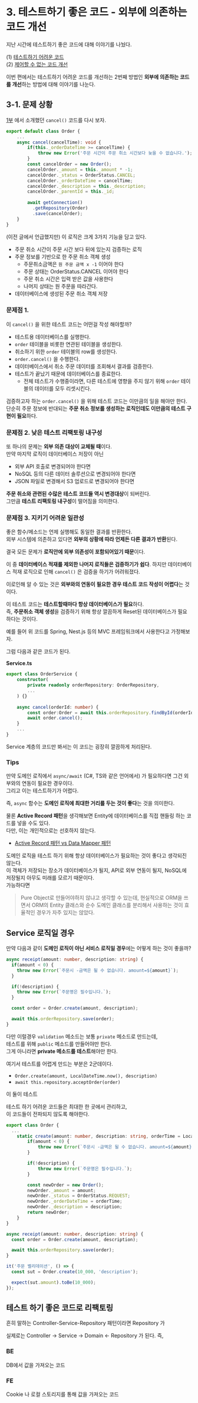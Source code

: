 # 3. 테스트하기 좋은 코드 - 외부에 의존하는 코드 개선

지난 시간에 테스트하기 좋은 코드에 대해 이야기를 나눴다.

(1) [테스트하기 어려운 코드](https://jojoldu.tistory.com/674)  
(2) [제어할 수 없는 코드 개선](https://jojoldu.tistory.com/676)
  
이번 편에서는 테스트하기 어려운 코드를 개선하는 2번째 방법인 **외부에 의존하는 코드를 개선**하는 방법에 대해 이야기를 나눈다.    
  
## 3-1. 문제 상황

[1부](https://jojoldu.tistory.com/674) 에서 소개했던 `cancel()` 코드를 다시 보자. 

```ts
export default class Order {
    ...
    async cancel(cancelTime): void {
        if(this._orderDateTime >= cancelTime) {
            throw new Error('주문 시간이 주문 취소 시간보다 늦을 수 없습니다.');
        }
        const cancelOrder = new Order();
        cancelOrder._amount = this._amount * -1;
        cancelOrder._status = OrderStatus.CANCEL;
        cancelOrder._orderDateTime = cancelTime;
        cancelOrder._description = this._description;
        cancelOrder._parentId = this._id;
        
        await getConnection()
          .getRepository(Order)
          .save(cancelOrder);
    }
}
```

(이전 글에서 언급했지만) 이 로직은 크게 3가지 기능을 담고 있다.

* 주문 취소 시간이 주문 시간 보다 뒤에 있는지 검증하는 로직
* 주문 정보를 기반으로 한 주문 취소 객체 생성
  * 주문취소금액은 `원 주문 금액 x -1` 이어야 한다
  * 주문 상태는 OrderStatus.CANCEL 이어야 한다
  * 주문 취소 시간은 입력 받은 값을 사용한다
  * 나머지 상태는 원 주문을 따라간다.
* 데이터베이스에 생성된 주문 취소 객체 저장


### 문제점 1. 

이 `cancel()` 을 위한 테스트 코드는 어떤걸 작성 해야할까?

* 테스트용 데이터베이스를 실행한다.
* `order` 테이블을 비롯한 연관된 테이블을 생성한다.
* 취소하기 위한 `order` 테이블의 row를 생성한다.
* `order.cancel()` 을 수행한다.
* 데이터베이스에서 취소 주문 데이터를 조회해서 결과를 검증한다.
* 테스트가 끝났기 때문에 데이터베이스를 종료한다.
  * 전체 테스트가 수행중이라면, 다른 테스트에 영향을 주지 않기 위해 `order` 테이블의 데이터를 모두 리셋시킨다.

검증하고자 하는 `order.cancel()` 을 위해 테스트 코드는 이만큼의 일을 해야만 한다.  
단순히 주문 정보에 반대되는 **주문 취소 정보를 생성하는 로직인데도 이만큼의 테스트 구현이 필요**하다.  

### 문제점 2. 낮은 테스트 리팩토링 내구성

또 하나의 문제는 **외부 의존 대상이 교체될 때**이다.  
만약 마지막 로직이 데이터베이스 저장이 아닌 

* 외부 API 호출로 변경되어야 한다면 
* NoSQL 등의 다른 데이터 솔루션으로 변경되어야 한다면
* JSON 파일로 변경해서 S3 업로드로 변경되어야 한다면

**주문 취소와 관련된 수많은 테스트 코드들 역시 변경대상**이 되버린다.  
그만큼 **테스트 리팩토링 내구성**이 떨어짐을 의미한다.  

### 문제점 3. 지키기 어려운 일관성

좋은 함수/메소드는 언제 실행해도 동일한 결과를 반환한다.  
외부 시스템에 의존하고 있다면 **외부의 상황에 따라 언제든 다른 결과가 반환**된다.  

결국 모든 문제가 **로직안에 외부 의존성이 포함되어있기 때문**이다.  

이 중 **데이터베이스 적재를 제외한 나머지 로직들은 검증하기가 쉽다**.
하지만 데이터베이스 적재 로직으로 인해 `cancel()` 은 검증을 하기가 어려워졌다.  

이로인해 알 수 있는 것은 **외부와의 연동이 필요한 경우 테스트 코드 작성이 어렵다**는 것이다.


이 테스트 코드는 **테스트할때마다 항상 데이터베이스가 필요**하다.  
즉, **주문취소 객체 생성**을 검증하기 위해 항상 깔끔하게 Reset된 데이터베이스가 필요하다는 것이다.  
  
예를 들어 위 코드를 Spring, Nest.js 등의 MVC 프레임워크에서 사용한다고 가정해보자.  
  
그럼 다음과 같은 코드가 된다.  
  
**Service.ts**

```ts
export class OrderService {
    constructor(
        private readonly orderRepository: OrderRepository,
        ...
    ) {}
  
    async cancel(orderId: number) {
        const order:Order = await this.orderRepository.findById(orderId);
        await order.cancel();
    }
    ...
}
```

Service 계층의 코드만 봐서는 이 코드는 굉장히 깔끔하게 처리된다.  

### Tips

만약 도메인 로직에서 `async/await` (C#, TS와 같은 언어에서) 가 필요하다면 그건 외부와의 연동이 필요한 경우이다.  
그리고 이는 테스트하기가 어렵다.  
  
즉, `async` 함수는 **도메인 로직에 최대한 거리를 두는 것이 좋다**는 것을 의미한다.  
  
물론 **Active Record 패턴**을 생각해보면 Entity에 데이터베이스를 직접 핸들링 하는 코드를 넣을 수도 있다.  
다만, 이는 개인적으로는 선호하지 않는다.  

* [Active Record 패턴 vs Data Mapper 패턴](https://jojoldu.tistory.com/603#dataaccess-%EA%B3%84%EC%B8%B5)

도메인 로직을 테스트 하기 위해 항상 데이터베이스가 필요하는 것이 좋다고 생각되진 않는다.  
이 객체가 저장되는 장소가 데이터베이스가 될지, API로 외부 연동이 될지, NoSQL에 저장될지 아무도 미래를 모르기 때문이다.  
가능하다면 

> Pure Object로 만들어야하지 않냐고 생각할 수 있는데, 현실적으로 ORM을 쓰면서 ORM의 Entity 클래스와 순수 도메인 클래스를 분리해서 사용하는 것이 효율적인 경우가 자주 있지는 않았다.  


## Service 로직일 경우

만약 다음과 같이 **도메인 로직이 아닌 서비스 로직일 경우**에는 어떻게 하는 것이 좋을까?  

```ts
async receipt(amount: number, description: string) {
  if(amount < 0) {
    throw new Error(`주문시 -금액은 될 수 없습니다. amount=${amount}`);
  }

  if(!description) {
    throw new Error(`주문명은 필수입니다.`);
  }

  const order = Order.create(amount, description);

  await this.orderRepository.save(order);
}
```

다만 이럴경우 `validation` 메소드는 보통 `private` 메소드로 만드는데,  
테스트를 위해 `public` 메소드를 만들어야만 한다.  
그게 아니라면 **private 메소드를 테스트**해야만 한다.


여기서 테스트를 어렵게 만드는 부분은 2군데이다.

* `Order.create(amount, LocalDateTime.now(), description)`
* `await this.repository.acceptOrder(order)`

이 둘이 테스트

테스트 하기 어려운 코드들은 최대한 한 곳에서 관리하고,  
이 코드들이 전파되지 않도록 해야한다.

```ts
export class Order {
  ...
    static create(amount: number, description: string, orderTime = LocalDateTime.now()): Order {
        if(amount < 0) {
            throw new Error(`주문시 -금액은 될 수 없습니다. amount=${amount}`);
        }

        if(!description) {
            throw new Error(`주문명은 필수입니다.`);
        }

        const newOrder = new Order();
        newOrder._amount = amount;
        newOrder._status = OrderStatus.REQUEST;
        newOrder._orderDateTime = orderTime;
        newOrder._description = description;
        return newOrder;
    }
}
```

```ts
async receipt(amount: number, description: string) {
  const order = Order.create(amount, description);

  await this.orderRepository.save(order);
}
```

```ts
it('주문 벨리데이션', () => {
  const sut = Order.create(10_000, 'description');

  expect(sut.amount).toBe(10_000);
});
```

## 테스트 하기 좋은 코드로 리팩토링

흔히 말하는 Controller-Service-Repository 패턴이라면 Repository 가

실제로는 Controller -> Service -> Domain <- Repository 가 된다.
즉,

### BE

DB에서 값을 가져오는 코드

### FE

Cookie 나 로컬 스토리지를 통해 값을 가져오는 코드



